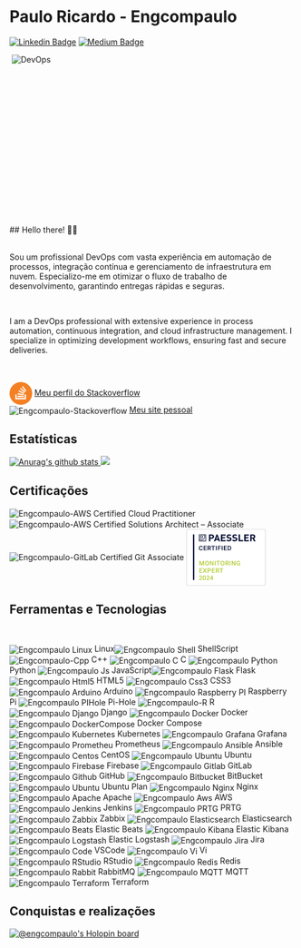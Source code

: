 # Paulo Ricardo - Engcompaulo

[![Linkedin Badge](https://img.shields.io/badge/-LinkedIn-blue?style=flat&logo=LinkedIn&logoColor=white)](https://www.linkedin.com/in/engcompaulo/)
[![Medium Badge](https://img.shields.io/badge/-Medium-000?style=flat&logo=Medium&logoColor=white)](https://medium.com/@engcompaulo)
<!-- [![Instagram Badge](https://img.shields.io/badge/-Instagram-C13584?style=flat&logo=Instagram&logoColor=white)](https://www.instagram.com/engcompaulotic/) -->

<p>
   <img  src="https://github.com/Engcompaulo/engcompaulo_imagens_pub/blob/master/DEVOPS.gif" width="500" height="300" alt="DevOps" align="right">
   ## Hello there! ✌🏻 <br>
   <br>
   <p>Sou um profissional DevOps com vasta experiência em automação de processos, integração contínua e gerenciamento de infraestrutura em nuvem. Especializo-me em otimizar o fluxo de trabalho de desenvolvimento, garantindo entregas rápidas e seguras.  </p>
   <br>
   <p>I am a DevOps professional with extensive experience in process automation, continuous integration, and cloud infrastructure management. I specialize in optimizing development workflows, ensuring fast and secure deliveries.</p>
</p>

<br>
<br>
<img align="center" alt="Engcompaulo-Stackoverflow" src="./img/stackoverflow_sticker-adesivo.png" width="40" height="40"/>
<a href="https://stackoverflow.com/users/10944644/engcompaulo">Meu perfil do Stackoverflow</a><br>
<img align="center" alt="Engcompaulo-Stackoverflow" src="https://cdn.jsdelivr.net/gh/walkxcode/dashboard-icons@master/png/blogger.png" width="40" height="40"/>
<a href="https://www.engcompaulo.com.br/">Meu site pessoal</a>
<br>

## Estatísticas 
<div>
<a href="https://github.com/anuraghazra/github-readme-stats">
<img height="160em" src="https://github-readme-stats.anuraghazra1.vercel.app/api?username=Engcompaulo&show_icons=true&include_all_commits=true&theme=radical" alt="Anurag's github stats" />
</a>
<a href="https://github.com/anuraghazra/github-readme-stats">
  <!-- Change the `github-readme-stats.anuraghazra1.vercel.app` to `github-readme-stats.vercel.app`  -->
  <img height="160em" src="https://github-readme-stats.anuraghazra1.vercel.app/api/top-langs/?username=Engcompaulo&layout=compact&theme=radical" />
</a>
</div>

 <!--![Snake animation](https://github.com/Engcompaulo/Engcompaulo/blob/output/github-contribution-grid-snake.svg) Não funciona mais-->
 ## Certificações
 <div>
 <img align="center" alt="Engcompaulo-AWS Certified Cloud Practitioner" src="https://images.credly.com/size/340x340/images/00634f82-b07f-4bbd-a6bb-53de397fc3a6/image.png"  width="100" height="100" href="https://www.credly.com/badges/0af3dd65-9cb8-41b0-bd96-0f9223dd80fd"/>
 <img align="center" alt="Engcompaulo-AWS Certified Solutions Architect – Associate" src="https://images.credly.com/size/340x340/images/0e284c3f-5164-4b21-8660-0d84737941bc/image.png"  width="100" height="100" href="https://www.credly.com/badges/9d48c2a3-376e-44db-a74c-c44d26cbe751"/>
  <img align="center" alt="Engcompaulo-GitLab Certified Git Associate" src="https://images.credly.com/size/340x340/images/9bc216e6-406e-491f-903f-2f7ca60facc6/image.png"  width="100" height="100" href="https://www.credly.com/badges/33a64b0c-f832-454f-b16d-37bf63e631b0"/>
  <img align="center" alt="Paessler Certified Monitoring Expert 2024" src="./img/badge_certified-monitoring-expert-2024.svg"  width="140" height="100"/>
 </div>

 ## Ferramentas e Tecnologias
 <!-- Liugar para pegar icones https://cdn.jsdelivr.net/gh/walkxcode/dashboard-icons/png/-->
  <div style="display: inline_block"><br>
    <p><img align="center" alt="Engcompaulo Linux" src="https://cdn.jsdelivr.net/gh/devicons/devicon/icons/linux/linux-original.svg" width="40" height="40"/> Linux<img align="center" alt="Engcompaulo Shell" src="https://cdn.jsdelivr.net/gh/walkxcode/dashboard-icons@master/png/shell.png" width="40" height="40"/> ShellScript <img align="center" alt="Engcompaulo-Cpp" src="https://cdn.jsdelivr.net/gh/devicons/devicon/icons/cplusplus/cplusplus-original.svg" width="40" height="40"/> C++ <img align="center" alt="Engcompaulo C" src="https://cdn.jsdelivr.net/gh/devicons/devicon/icons/c/c-original.svg" width="40" height="40"/> C <img align="center" alt="Engcompaulo Python" src="https://cdn.jsdelivr.net/gh/devicons/devicon/icons/python/python-original.svg" width="40" height="40"/> Python <img align="center" alt="Engcompaulo Js" src="https://cdn.jsdelivr.net/gh/devicons/devicon/icons/javascript/javascript-original.svg" width="40" height="40"/> JavaScript<img align="center" alt="Engcompaulo Flask" src="https://cdn.jsdelivr.net/gh/devicons/devicon/icons/flask/flask-original.svg" width="40" height="40"/> Flask <img align="center" alt="Engcompaulo Html5" src="https://cdn.jsdelivr.net/gh/devicons/devicon/icons/html5/html5-original.svg" width="40" height="40"/> HTML5 <img align="center" alt="Engcompaulo Css3" src="https://cdn.jsdelivr.net/gh/devicons/devicon/icons/css3/css3-original.svg" width="40" height="40"/> CSS3 <img align="center" alt="Engcompaulo Arduino" src="https://cdn.jsdelivr.net/gh/devicons/devicon/icons/arduino/arduino-original.svg" width="40" height="40"/> Arduino <img align="center" alt="Engcompaulo Raspberry PI" src="https://cdn.jsdelivr.net/gh/devicons/devicon/icons/raspberrypi/raspberrypi-original.svg" width="40" height="40"/> Raspberry Pi <img align="center" alt="Engcompaulo PIHole" src="https://cdn.jsdelivr.net/gh/walkxcode/dashboard-icons@master/png/pi-hole.png" width="40" height="40"/> Pi-Hole <img align="center" alt="Engcompaulo-R" src="https://cdn.jsdelivr.net/gh/devicons/devicon/icons/r/r-original.svg" width="40" height="40"/> R <img align="center" alt="Engcompaulo Django" src="https://cdn.jsdelivr.net/gh/devicons/devicon/icons/django/django-plain.svg" width="40" height="40"/> Django <img align="center" alt="Engcompaulo Docker" src="https://cdn.jsdelivr.net/gh/devicons/devicon/icons/docker/docker-original.svg" width="40" height="40"/> Docker <img align="center" alt="Engcompaulo DockerCompose" src="https://cdn.jsdelivr.net/gh/walkxcode/dashboard-icons@master/png/docker-compose.png" width="40" height="40"/> Docker Compose <img align="center" alt="Engcompaulo Kubernetes" src="https://cdn.jsdelivr.net/gh/devicons/devicon/icons/kubernetes/kubernetes-plain.svg" width="40" height="40"/> Kubernetes 
    <img align="center" alt="Engcompaulo Grafana" src="https://cdn.jsdelivr.net/gh/devicons/devicon/icons/grafana/grafana-original.svg" width="40" height="40"/> Grafana <img align="center" alt="Engcompaulo Prometheu" src="https://cdn.jsdelivr.net/gh/walkxcode/dashboard-icons@master/png/prometheus.png" width="40" height="40"/> Prometheus <img align="center" alt="Engcompaulo Ansible" src="https://cdn.jsdelivr.net/gh/devicons/devicon/icons/ansible/ansible-original.svg" width="40" height="40"/> Ansible <img align="center" alt="Engcompaulo Centos" src="https://cdn.jsdelivr.net/gh/devicons/devicon/icons/centos/centos-original.svg" width="40" height="40"/> CentOS <img align="center" alt="Engcompaulo Ubuntu" src="https://cdn.jsdelivr.net/gh/walkxcode/dashboard-icons@master/png/ubuntu.png" width="40" height="40"/> Ubuntu <img align="center" alt="Engcompaulo Firebase" src="https://cdn.jsdelivr.net/gh/devicons/devicon/icons/firebase/firebase-plain.svg" width="40" height="40"/> Firebase <img align="center" alt="Engcompaulo Gitlab" src="https://cdn.jsdelivr.net/gh/devicons/devicon/icons/gitlab/gitlab-plain.svg" width="40" height="40"/> GitLab <img align="center" alt="Engcompaulo Github" src="https://cdn.jsdelivr.net/gh/devicons/devicon/icons/github/github-original.svg" width="40" height="40"/> GitHub <img align="center" alt="Engcompaulo Bitbucket" src="https://cdn.jsdelivr.net/gh/devicons/devicon/icons/bitbucket/bitbucket-original.svg" width="40" height="40"/> BitBucket <img align="center" alt="Engcompaulo Ubuntu" src="https://cdn.jsdelivr.net/gh/devicons/devicon/icons/ubuntu/ubuntu-plain.svg" width="40" height="40"/> Ubuntu Plan <img align="center" alt="Engcompaulo Nginx" src="https://cdn.jsdelivr.net/gh/devicons/devicon/icons/nginx/nginx-original.svg" width="40" height="40"/> Nginx <img align="center" alt="Engcompaulo Apache" src="https://cdn.jsdelivr.net/gh/devicons/devicon/icons/apache/apache-original.svg" width="40" height="40"/> Apache <img align="center" alt="Engcompaulo Aws" src="https://upload.wikimedia.org/wikipedia/commons/5/5c/AWS_Simple_Icons_AWS_Cloud.svg" width="40" height="40"/> AWS <img align="center" alt="Engcompaulo Jenkins" src="https://cdn.jsdelivr.net/gh/walkxcode/dashboard-icons@master/png/jenkins.png" width="40" height="40"/> Jenkins <img align="center" alt="Engcompaulo PRTG" src="https://cdn.jsdelivr.net/gh/walkxcode/dashboard-icons@master/png/prtg.png" width="40" height="40"/> PRTG <img align="center" alt="Engcompaulo Zabbix" src="https://cdn.jsdelivr.net/gh/walkxcode/dashboard-icons@master/png/zabbix.png" width="40" height="40"/> Zabbix <img align="center" alt="Engcompaulo Elasticsearch" src="https://cdn.jsdelivr.net/gh/walkxcode/dashboard-icons@master/png/elastic.png" width="40" height="40"/> Elasticsearch <img align="center" alt="Engcompaulo Beats" src="https://cdn.jsdelivr.net/gh/walkxcode/dashboard-icons@master/png/elastic-beats.png" width="40" height="40"/> Elastic Beats <img align="center" alt="Engcompaulo Kibana" src="https://cdn.jsdelivr.net/gh/walkxcode/dashboard-icons@master/png/elastic-kibana.png" width="40" height="40"/> Elastic Kibana <img align="center" alt="Engcompaulo Logstash" src="https://cdn.jsdelivr.net/gh/walkxcode/dashboard-icons@master/png/elastic-logstash.png" width="40" height="40"/> Elastic Logstash <img align="center" alt="Engcompaulo Jira" src="https://cdn.jsdelivr.net/gh/walkxcode/dashboard-icons@master/png/jira.png" width="40" height="40"/> Jira <img align="center" alt="Engcompaulo Code" src="https://cdn.jsdelivr.net/gh/walkxcode/dashboard-icons@master/png/code.png" width="40" height="40"/> VSCode <img align="center" alt="Engcompaulo Vi" src="https://cdn.jsdelivr.net/gh/walkxcode/dashboard-icons@master/png/vi.png" width="40" height="40"/> Vi <img align="center" alt="Engcompaulo RStudio" src="https://cdn.jsdelivr.net/gh/walkxcode/dashboard-icons@master/png/rstudio.png" width="40" height="40"/> RStudio <img align="center" alt="Engcompaulo Redis" src="https://cdn.jsdelivr.net/gh/walkxcode/dashboard-icons@master/png/redis.png" width="40" height="40"/> Redis <img align="center" alt="Engcompaulo Rabbit" src="https://cdn.jsdelivr.net/gh/walkxcode/dashboard-icons@master/png/rabbitmq.png" width="40" height="40"/> RabbitMQ <img align="center" alt="Engcompaulo MQTT" src="https://cdn.jsdelivr.net/gh/walkxcode/dashboard-icons@master/png/mqtt.png" width="40" height="40"/> MQTT <img align="center" alt="Engcompaulo Terraform" src="https://cdn.jsdelivr.net/gh/walkxcode/dashboard-icons@master/png/terraform.png" width="40" height="40"/> Terraform</b>       
  </div>
  
  ## Conquistas e realizações
  [![@engcompaulo's Holopin board](https://holopin.me/engcompaulo)](https://holopin.io/@engcompaulo)
